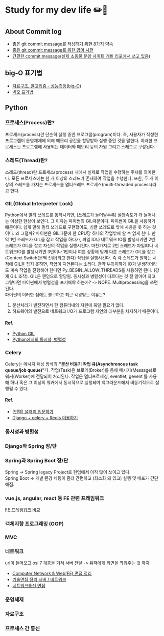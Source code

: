# Study for my dev life :pencil2::green_heart:

## About Commit log 
- [좋은 git commit message를 작성하기 위한 8가지 약속](https://djkeh.github.io/articles/How-to-write-a-git-commit-message-kor/)
- [좋은 git commit message를 위한 영어 사전](https://blog.ull.im/engineering/2019/03/10/logs-on-git.html)
- [간결한 commit message(실제 소동물 분양 사이트 개발 리포에서 쓰고 있음)](https://blog.ull.im/engineering/2019/03/10/logs-on-git.html)


## big-O 표기법
- [자료구조, 알고리즘 - 성능측정(big-O)](https://wayhome25.github.io/cs/2017/04/20/cs-26-bigO/)
- [빅오 표기법](https://cjh5414.github.io/big-o-notation/)

## Python
### 프로세스(Process)란? 
프로세스(process)란 단순히 실행 중인 프로그램(program)이다. 즉, 사용자가 작성한 프로그램이 운영체제에 의해 메모리 공간을 할당받아 실행 중인 것을 말한다. 이러한 프로세스는 프로그램에 사용되는 데이터와 메모리 등의 자원 그리고 스레드로 구성된다.

### 스레드(Thread)란?
스레드(thread)란 프로세스(process) 내에서 실제로 작업을 수행하는 주체를 의미한다. 모든 프로세스에는 한 개 이상의 스레드가 존재하여 작업을 수행한다. 또한, 두 개 이상의 스레드를 가지는 프로세스를 멀티스레드 프로세스(multi-threaded process)라고 한다.

### GIL(Global Interpreter Lock)
Python에서 멀티 쓰레드를 동작시키면, (쓰레드가 늘어날수록) 실행속도가 더 늘어나는 이상한 현상이 보인다. 그 이유는 파이썬의 GIL때문이다. 파이썬이 GIL을 사용하기 떄문이다. 쉽게 말해 멀티 쓰레드로 구현했어도, 싱글 쓰레드로 밖에 사용을 못 하는 것이다. 왜 그럴까? 파이썬은 GIL때문에 한 CPU당 하나의 작업밖에 할 수 없게 한다. 만약 1번 스레드가 GIL을 잡고 작업을 하다가, 파일 IO나 네트워크 IO를 발생시키면 2번 스레드가 GIL을 잡고 자신의 작업을 실행시킨다. 마찬가지로 2번 스레드가 파일IO나 네트워크IO를 발생시키면 3번이나 1번이나 여튼 상황에 맞게 다른 스레드가 GIL을 잡고(Context Switch(문맥 전환)라고 한다) 작업을 실행시킨다. 즉 각 스레드가 원하는 시점에 GIL을 잡지 못하면, 작업이 지연된다는 소리다. 만약 부득이하게 IO가 발생하더라도 계속 작업을 진행해야 한다면 Py_BEGIN_ALLOW_THREADS를 사용하면 된다. (강제 GIL 조작). GIL은 랜덤으로 할당됨. 동시성과 병렬성이 다르다는 것 잘 알아야 되고. 그렇다면 파이썬에서 병렬성을 포기해야 하는가? -> NOPE. Multiprocessing을 쓰면 된다. </br>
파이썬의 이러한 점에도 불구하고 최근 각광받는 이유는?</br>
1. 분산처리가 발전하면서 한 컴퓨터내의 자원에 묶일 필요가 없다.
2. 하드웨어의 발전으로 네트워크 I/O가 프로그램 지연의 대부분을 차지하기 때문이다.

#### Ref.
- [Python GIL](https://medium.com/@mjhans83/python-gil-f940eac0bef9) </br>
- [Python에서의 동시성, 병렬성](https://www.slideshare.net/deview/2d4python) </br>

### Celery
Celery는 메시지 패싱 방식의 <b>"분산 비동기 작업 큐(Asynchronous task queue/job queue)"</b>다. 작업(Task)은 브로커(Broker)를 통해 메시지(Message)로 워커(Worker)에 전달되어 처리된다. 작업은 멀티프로세싱, eventlet, gevent 를 사용해 하나 혹은 그 이상의 워커에서 동시적으로 실행되며 백그라운드에서 비동기적으로 실행될 수 있다.

#### Ref.
- [[번역] 샐러리 입문하기](https://beomi.github.io/2017/03/19/Introduction-to-Celery/)
- [Django + celery + Redis 이용하기](https://whatisthenext.tistory.com/127)

### 동시성과 병렬성

### Django와 Spring 장/단

### Spring과 Spring Boot 장/단
Spring -> Spring legacy Project로 현업에서 아직 많이 쓰이고 있다. </br>
Spring Boot -> 개발 환경 세팅이 좀더 간편하고 (최소화 돼 있고) 실행 및 배포가 간단해짐. </br>

### vue.js, angular, react 등 FE 관련 프레임워크
[FE 프레임워크 비교](https://kr.vuejs.org/v2/guide/comparison.html)

### 객체지향 프로그래밍 (OOP)

### MVC

### 네트워크
url이 들어오고 osi 7 계층을 거쳐 서버 전달 -> 유저에게 화면을 띄워주는 것 까지 </br>
- [Computer Network & Web(FE) 면접 정리](https://kadamon.tistory.com/22) </br>
- [기술면접 정리 서버 / 네트워크](https://j2hworld.tistory.com/53) </br>
- [네트워크통신 면접](https://hyeonu1258.github.io/2018/03/10/%EB%84%A4%ED%8A%B8%EC%9B%8C%ED%81%AC%ED%86%B5%EC%8B%A0%20%EB%A9%B4%EC%A0%91/)

### 운영체제

### 자료구조

### 프로세스 간 통신
